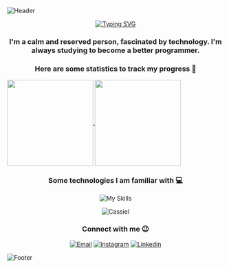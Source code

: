 ![Header](https://capsule-render.vercel.app/api?type=waving&height=100&section=header&animation=twinkling&descAlignY=50&descAlign=50&color=0:000,100:a020f0)

<div align="center">

[![Typing SVG](https://readme-typing-svg.herokuapp.com?font=Roboto&pause=1000&color=7F00FF&center=true&vCenter=true&width=1000&lines=Hello%2C+my+name+is+Cassiel+de+Lima+%F0%9F%98%8A;I'm+21+years+old+%F0%9F%A7%93%F0%9F%8F%BB;And+I'm+from+Brazil+%F0%9F%92%9A)](https://git.io/typing-svg)

</div>

<div align="center">

### I'm a calm and reserved person, fascinated by technology. I'm always studying to become a better programmer.
### Here are some statistics to track my progress 🚀

</div>

<a href="#">
  <img height=200 align="center" src="https://github-readme-stats.vercel.app/api?username=cassieldl&theme=midnight-purple&border_radius=7&hide_border=true&border_color=000&rank_icon=github" />
</a>
<a href="#">
  <img height=200 align="center" src="https://github-readme-stats.vercel.app/api/top-langs?username=cassieldl&layout=donut&langs_count=7&card_width=320&theme=midnight-purple&border_radius=7&hide_border=true&border_color=000&title_color=fff" />
</a>



<div align="center">

### Some technologies I am familiar with 💻
![My Skills](https://skillicons.dev/icons?i=html,css,js,ts,react,mysql,nodejs,jquery,wordpress)

</div>

<div align="center">

![Cassiel](https://ssr-contributions-svg.vercel.app/_/cassieldl?chart=3dbar&gap=0.7&scale=2.5&gradient=true&flatten=0&animation=wave&animation_duration=1&animation_delay=0.05&animation_amplitude=7&animation_frequency=0.5&animation_wave_center=1_0&format=svg&weeks=30&theme=sunset&dark=true)

</div>

<div align="center">

### Connect with me 😉
[![Email](https://skillicons.dev/icons?i=gmail)](https://mailto:seuendereço@gmail.com)
[![Instagram](https://skillicons.dev/icons?i=instagram)](https://www.instagram.com/cassieldl/)
[![Linkedin](https://skillicons.dev/icons?i=linkedin)](https://www.linkedin.com/in/cassieldl)

</div>

![Footer](https://capsule-render.vercel.app/api?type=waving&height=100&section=footer&animation=twinkling&descAlignY=50&descAlign=50&color=0:000,100:a020f0)
